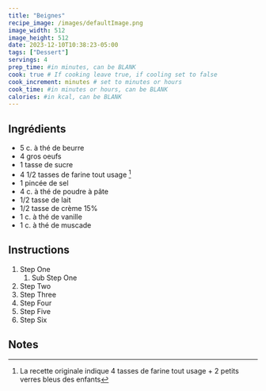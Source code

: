 ```yaml
---
title: "Beignes"
recipe_image: /images/defaultImage.png
image_width: 512
image_height: 512
date: 2023-12-10T10:38:23-05:00
tags: ["Dessert"]
servings: 4
prep_time: #in minutes, can be BLANK
cook: true # If cooking leave true, if cooling set to false
cook_increment: minutes # set to minutes or hours
cook_time: #in minutes or hours, can be BLANK
calories: #in kcal, can be BLANK
---
```


## Ingrédients

- 5 c. à thé de beurre
- 4 gros oeufs
- 1 tasse de sucre
- 4 1/2 tasses de farine tout usage [^1]
- 1 pincée de sel
- 4 c. à thé de poudre à pâte
- 1/2 tasse de lait
- 1/2 tasse de crème 15%
- 1 c. à thé de vanille
- 1 c. à thé de muscade

## Instructions

1. Step One
   1. Sub Step One
2. Step Two
3. Step Three
4. Step Four
5. Step Five
6. Step Six

## Notes

[^1]: La recette originale indique 4 tasses de farine tout usage + 2 petits verres bleus des enfants
